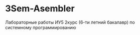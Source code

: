 # 3Sem-Asembler
Лабораторные работы ИУ5 2курс (6-ти летний бакалавр) по системному программированию
